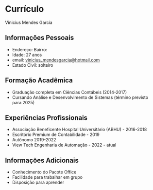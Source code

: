 # Currículo
Vinicius Mendes Garcia

## Informações Pessoais
 - Endereço:  Bairro:
 - Idade: 27 anos
 - email: vinicius_mendesgarcia@hotmail.com
 - Estado Civil: solteiro

## Formação Acadêmica
- Graduação completa em Ciências Contábeis (2014-2017)
- Cursando Análise e Desenvolvimento de Sistemas (término previsto para 2025)

## Experiências Profissionais
- Associação Beneficente Hospital Universitário (ABHU) - 2016-2018
- Escritório Premium de Contabilidade - 2019
- Autônomo 2019-2022
- View Tech Engenharia de Automação - 2022 - atual

## Informações Adicionais
- Conhecimento do Pacote Office
- Facilidade para trabalhar em grupo
- Disposição para aprender
